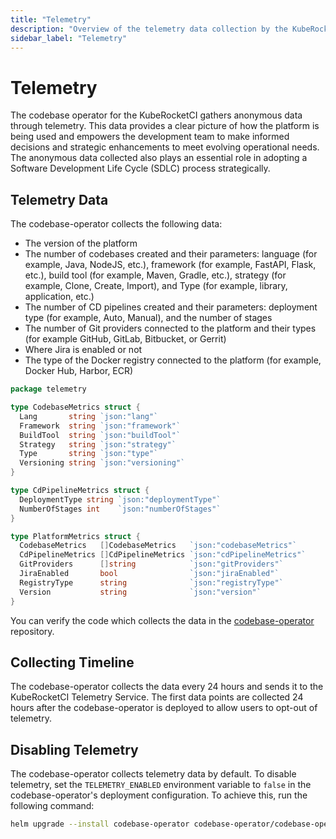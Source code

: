 ```yaml
---
title: "Telemetry"
description: "Overview of the telemetry data collection by the KubeRocketCI codebase operator, including the types of data collected and instructions on how to disable telemetry if desired."
sidebar_label: "Telemetry"
---
```

<!-- markdownlint-disable MD025 -->

# Telemetry

<head>
  <link rel="canonical" href="https://docs.kuberocketci.io/docs/developer-guide/telemetry" />
</head>

The codebase operator for the KubeRocketCI gathers anonymous data through telemetry. This data provides a clear picture of how the platform is being used and empowers the development team to make informed decisions and strategic enhancements to meet evolving operational needs. The anonymous data collected also plays an essential role in adopting a Software Development Life Cycle (SDLC) process strategically.

## Telemetry Data

The codebase-operator collects the following data:

- The version of the platform
- The number of codebases created and their parameters: language (for example, Java, NodeJS, etc.), framework (for example, FastAPI, Flask, etc.), build tool (for example, Maven, Gradle, etc.), strategy (for example, Clone, Create, Import), and Type (for example, library, application, etc.)
- The number of CD pipelines created and their parameters: deployment type (for example, Auto, Manual), and the number of stages
- The number of Git providers connected to the platform and their types (for example GitHub, GitLab, Bitbucket, or Gerrit)
- Where Jira is enabled or not
- The type of the Docker registry connected to the platform (for example, Docker Hub, Harbor, ECR)

```go
package telemetry

type CodebaseMetrics struct {
  Lang       string `json:"lang"`
  Framework  string `json:"framework"`
  BuildTool  string `json:"buildTool"`
  Strategy   string `json:"strategy"`
  Type       string `json:"type"`
  Versioning string `json:"versioning"`
}

type CdPipelineMetrics struct {
  DeploymentType string `json:"deploymentType"`
  NumberOfStages int    `json:"numberOfStages"`
}

type PlatformMetrics struct {
  CodebaseMetrics   []CodebaseMetrics   `json:"codebaseMetrics"`
  CdPipelineMetrics []CdPipelineMetrics `json:"cdPipelineMetrics"`
  GitProviders      []string            `json:"gitProviders"`
  JiraEnabled       bool                `json:"jiraEnabled"`
  RegistryType      string              `json:"registryType"`
  Version           string              `json:"version"`
}
```

You can verify the code which collects the data in the [codebase-operator](https://github.com/epam/edp-codebase-operator/tree/master/pkg/telemetry) repository.

## Collecting Timeline

The codebase-operator collects the data every 24 hours and sends it to the KubeRocketCI Telemetry Service. The first data points are collected 24 hours after the codebase-operator is deployed to allow users to opt-out of telemetry.

## Disabling Telemetry

The codebase-operator collects telemetry data by default. To disable telemetry, set the `TELEMETRY_ENABLED` environment variable to `false` in the codebase-operator's deployment configuration. To achieve this, run the following command:

```bash
helm upgrade --install codebase-operator codebase-operator/codebase-operator --set "telemetryEnabled=false"
```
